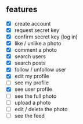## features

- [X] create account
- [X] request secret key
- [X] confirm secret key (log in)
- [X] like / unlike a photo
- [X] comment a photo
- [X] search users
- [X] search posts
- [X] follow / unfollow user
- [X] edit my profile
- [ ] see my profile
- [X] see user profile
- [ ] see the full photo
- [ ] upload a photo
- [ ] edit / delete the photo
- [ ] see the feed